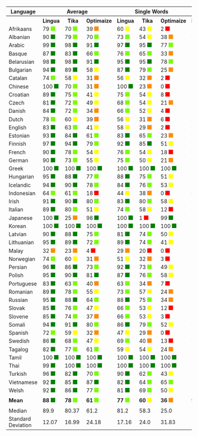<table>
    <tr>
        <th>Language</th>
        <th colspan="3">Average</th>
        <th colspan="3">Single Words</th>
        <th colspan="3">Word Pairs</th>
        <th colspan="3">Sentences</th>
    </tr>
    <tr>
        <th></th>
        <th>Lingua</th>
        <th>&nbsp;&nbsp;Tika&nbsp;&nbsp;</th>
        <th>Optimaize</th>
        <th>Lingua</th>
        <th>&nbsp;&nbsp;Tika&nbsp;&nbsp;</th>
        <th>Optimaize</th>
        <th>Lingua</th>
        <th>&nbsp;&nbsp;Tika&nbsp;&nbsp;</th>
        <th>Optimaize</th>
        <th>Lingua</th>
        <th>&nbsp;&nbsp;Tika&nbsp;&nbsp;</th>
        <th>Optimaize</th>
    </tr>
    	<tr>
		<td>Afrikaans</td>
		<td>79 <img src="images/lightgreen.png"></td>
		<td>70 <img src="images/lightgreen.png"></td>
		<td>39 <img src="images/orange.png"></td>
		<td>60 <img src="images/yellow.png"></td>
		<td>43 <img src="images/yellow.png"></td>
		<td>2 <img src="images/red.png"></td>
		<td>80 <img src="images/lightgreen.png"></td>
		<td>69 <img src="images/lightgreen.png"></td>
		<td>22 <img src="images/orange.png"></td>
		<td>96 <img src="images/green.png"></td>
		<td>98 <img src="images/green.png"></td>
		<td>93 <img src="images/green.png"></td>
	</tr>
	<tr>
		<td>Albanian</td>
		<td>90 <img src="images/green.png"></td>
		<td>79 <img src="images/lightgreen.png"></td>
		<td>70 <img src="images/lightgreen.png"></td>
		<td>73 <img src="images/lightgreen.png"></td>
		<td>54 <img src="images/yellow.png"></td>
		<td>38 <img src="images/orange.png"></td>
		<td>96 <img src="images/green.png"></td>
		<td>84 <img src="images/green.png"></td>
		<td>73 <img src="images/lightgreen.png"></td>
		<td>100 <img src="images/green.png"></td>
		<td>99 <img src="images/green.png"></td>
		<td>98 <img src="images/green.png"></td>
	</tr>
	<tr>
		<td>Arabic</td>
		<td>99 <img src="images/green.png"></td>
		<td>98 <img src="images/green.png"></td>
		<td>91 <img src="images/green.png"></td>
		<td>97 <img src="images/green.png"></td>
		<td>95 <img src="images/green.png"></td>
		<td>77 <img src="images/lightgreen.png"></td>
		<td>100 <img src="images/green.png"></td>
		<td>99 <img src="images/green.png"></td>
		<td>96 <img src="images/green.png"></td>
		<td>100 <img src="images/green.png"></td>
		<td>100 <img src="images/green.png"></td>
		<td>100 <img src="images/green.png"></td>
	</tr>
	<tr>
		<td>Basque</td>
		<td>87 <img src="images/green.png"></td>
		<td>83 <img src="images/green.png"></td>
		<td>66 <img src="images/lightgreen.png"></td>
		<td>76 <img src="images/lightgreen.png"></td>
		<td>65 <img src="images/lightgreen.png"></td>
		<td>33 <img src="images/orange.png"></td>
		<td>90 <img src="images/green.png"></td>
		<td>86 <img src="images/green.png"></td>
		<td>70 <img src="images/lightgreen.png"></td>
		<td>93 <img src="images/green.png"></td>
		<td>98 <img src="images/green.png"></td>
		<td>95 <img src="images/green.png"></td>
	</tr>
	<tr>
		<td>Belarusian</td>
		<td>98 <img src="images/green.png"></td>
		<td>98 <img src="images/green.png"></td>
		<td>91 <img src="images/green.png"></td>
		<td>95 <img src="images/green.png"></td>
		<td>95 <img src="images/green.png"></td>
		<td>78 <img src="images/lightgreen.png"></td>
		<td>99 <img src="images/green.png"></td>
		<td>99 <img src="images/green.png"></td>
		<td>96 <img src="images/green.png"></td>
		<td>99 <img src="images/green.png"></td>
		<td>100 <img src="images/green.png"></td>
		<td>100 <img src="images/green.png"></td>
	</tr>
	<tr>
		<td>Bulgarian</td>
		<td>94 <img src="images/green.png"></td>
		<td>89 <img src="images/green.png"></td>
		<td>58 <img src="images/yellow.png"></td>
		<td>87 <img src="images/green.png"></td>
		<td>79 <img src="images/lightgreen.png"></td>
		<td>25 <img src="images/orange.png"></td>
		<td>96 <img src="images/green.png"></td>
		<td>89 <img src="images/green.png"></td>
		<td>51 <img src="images/yellow.png"></td>
		<td>99 <img src="images/green.png"></td>
		<td>99 <img src="images/green.png"></td>
		<td>97 <img src="images/green.png"></td>
	</tr>
	<tr>
		<td>Catalan</td>
		<td>74 <img src="images/lightgreen.png"></td>
		<td>58 <img src="images/yellow.png"></td>
		<td>31 <img src="images/orange.png"></td>
		<td>56 <img src="images/yellow.png"></td>
		<td>32 <img src="images/orange.png"></td>
		<td>2 <img src="images/red.png"></td>
		<td>79 <img src="images/lightgreen.png"></td>
		<td>56 <img src="images/yellow.png"></td>
		<td>16 <img src="images/red.png"></td>
		<td>87 <img src="images/green.png"></td>
		<td>84 <img src="images/green.png"></td>
		<td>77 <img src="images/lightgreen.png"></td>
	</tr>
	<tr>
		<td>Chinese</td>
		<td>100 <img src="images/green.png"></td>
		<td>70 <img src="images/lightgreen.png"></td>
		<td>31 <img src="images/orange.png"></td>
		<td>100 <img src="images/green.png"></td>
		<td>23 <img src="images/orange.png"></td>
		<td>0 <img src="images/red.png"></td>
		<td>100 <img src="images/green.png"></td>
		<td>88 <img src="images/green.png"></td>
		<td>2 <img src="images/red.png"></td>
		<td>100 <img src="images/green.png"></td>
		<td>100 <img src="images/green.png"></td>
		<td>91 <img src="images/green.png"></td>
	</tr>
	<tr>
		<td>Croatian</td>
		<td>89 <img src="images/green.png"></td>
		<td>75 <img src="images/lightgreen.png"></td>
		<td>41 <img src="images/yellow.png"></td>
		<td>75 <img src="images/lightgreen.png"></td>
		<td>54 <img src="images/yellow.png"></td>
		<td>8 <img src="images/red.png"></td>
		<td>92 <img src="images/green.png"></td>
		<td>72 <img src="images/lightgreen.png"></td>
		<td>24 <img src="images/orange.png"></td>
		<td>100 <img src="images/green.png"></td>
		<td>97 <img src="images/green.png"></td>
		<td>91 <img src="images/green.png"></td>
	</tr>
	<tr>
		<td>Czech</td>
		<td>81 <img src="images/green.png"></td>
		<td>72 <img src="images/lightgreen.png"></td>
		<td>49 <img src="images/yellow.png"></td>
		<td>68 <img src="images/lightgreen.png"></td>
		<td>54 <img src="images/yellow.png"></td>
		<td>21 <img src="images/orange.png"></td>
		<td>85 <img src="images/green.png"></td>
		<td>74 <img src="images/lightgreen.png"></td>
		<td>46 <img src="images/yellow.png"></td>
		<td>91 <img src="images/green.png"></td>
		<td>88 <img src="images/green.png"></td>
		<td>81 <img src="images/green.png"></td>
	</tr>
	<tr>
		<td>Danish</td>
		<td>84 <img src="images/green.png"></td>
		<td>72 <img src="images/lightgreen.png"></td>
		<td>34 <img src="images/orange.png"></td>
		<td>66 <img src="images/lightgreen.png"></td>
		<td>52 <img src="images/yellow.png"></td>
		<td>4 <img src="images/red.png"></td>
		<td>86 <img src="images/green.png"></td>
		<td>71 <img src="images/lightgreen.png"></td>
		<td>16 <img src="images/red.png"></td>
		<td>99 <img src="images/green.png"></td>
		<td>93 <img src="images/green.png"></td>
		<td>80 <img src="images/lightgreen.png"></td>
	</tr>
	<tr>
		<td>Dutch</td>
		<td>78 <img src="images/lightgreen.png"></td>
		<td>60 <img src="images/yellow.png"></td>
		<td>39 <img src="images/orange.png"></td>
		<td>56 <img src="images/yellow.png"></td>
		<td>31 <img src="images/orange.png"></td>
		<td>6 <img src="images/red.png"></td>
		<td>81 <img src="images/green.png"></td>
		<td>51 <img src="images/yellow.png"></td>
		<td>19 <img src="images/red.png"></td>
		<td>97 <img src="images/green.png"></td>
		<td>98 <img src="images/green.png"></td>
		<td>91 <img src="images/green.png"></td>
	</tr>
	<tr>
		<td>English</td>
		<td>83 <img src="images/green.png"></td>
		<td>63 <img src="images/lightgreen.png"></td>
		<td>41 <img src="images/yellow.png"></td>
		<td>58 <img src="images/yellow.png"></td>
		<td>29 <img src="images/orange.png"></td>
		<td>2 <img src="images/red.png"></td>
		<td>92 <img src="images/green.png"></td>
		<td>62 <img src="images/lightgreen.png"></td>
		<td>23 <img src="images/orange.png"></td>
		<td>99 <img src="images/green.png"></td>
		<td>99 <img src="images/green.png"></td>
		<td>97 <img src="images/green.png"></td>
	</tr>
	<tr>
		<td>Estonian</td>
		<td>93 <img src="images/green.png"></td>
		<td>84 <img src="images/green.png"></td>
		<td>61 <img src="images/lightgreen.png"></td>
		<td>83 <img src="images/green.png"></td>
		<td>65 <img src="images/lightgreen.png"></td>
		<td>23 <img src="images/orange.png"></td>
		<td>96 <img src="images/green.png"></td>
		<td>88 <img src="images/green.png"></td>
		<td>63 <img src="images/lightgreen.png"></td>
		<td>100 <img src="images/green.png"></td>
		<td>100 <img src="images/green.png"></td>
		<td>98 <img src="images/green.png"></td>
	</tr>
	<tr>
		<td>Finnish</td>
		<td>97 <img src="images/green.png"></td>
		<td>94 <img src="images/green.png"></td>
		<td>79 <img src="images/lightgreen.png"></td>
		<td>92 <img src="images/green.png"></td>
		<td>85 <img src="images/green.png"></td>
		<td>51 <img src="images/yellow.png"></td>
		<td>98 <img src="images/green.png"></td>
		<td>96 <img src="images/green.png"></td>
		<td>85 <img src="images/green.png"></td>
		<td>100 <img src="images/green.png"></td>
		<td>100 <img src="images/green.png"></td>
		<td>100 <img src="images/green.png"></td>
	</tr>
	<tr>
		<td>French</td>
		<td>90 <img src="images/green.png"></td>
		<td>78 <img src="images/lightgreen.png"></td>
		<td>54 <img src="images/yellow.png"></td>
		<td>76 <img src="images/lightgreen.png"></td>
		<td>54 <img src="images/yellow.png"></td>
		<td>18 <img src="images/red.png"></td>
		<td>95 <img src="images/green.png"></td>
		<td>80 <img src="images/lightgreen.png"></td>
		<td>48 <img src="images/yellow.png"></td>
		<td>99 <img src="images/green.png"></td>
		<td>99 <img src="images/green.png"></td>
		<td>97 <img src="images/green.png"></td>
	</tr>
	<tr>
		<td>German</td>
		<td>90 <img src="images/green.png"></td>
		<td>73 <img src="images/lightgreen.png"></td>
		<td>55 <img src="images/yellow.png"></td>
		<td>75 <img src="images/lightgreen.png"></td>
		<td>50 <img src="images/yellow.png"></td>
		<td>21 <img src="images/orange.png"></td>
		<td>95 <img src="images/green.png"></td>
		<td>70 <img src="images/lightgreen.png"></td>
		<td>45 <img src="images/yellow.png"></td>
		<td>100 <img src="images/green.png"></td>
		<td>100 <img src="images/green.png"></td>
		<td>99 <img src="images/green.png"></td>
	</tr>
	<tr>
		<td>Greek</td>
		<td>100 <img src="images/green.png"></td>
		<td>100 <img src="images/green.png"></td>
		<td>100 <img src="images/green.png"></td>
		<td>100 <img src="images/green.png"></td>
		<td>100 <img src="images/green.png"></td>
		<td>100 <img src="images/green.png"></td>
		<td>100 <img src="images/green.png"></td>
		<td>100 <img src="images/green.png"></td>
		<td>100 <img src="images/green.png"></td>
		<td>100 <img src="images/green.png"></td>
		<td>100 <img src="images/green.png"></td>
		<td>100 <img src="images/green.png"></td>
	</tr>
	<tr>
		<td>Hungarian</td>
		<td>95 <img src="images/green.png"></td>
		<td>88 <img src="images/green.png"></td>
		<td>77 <img src="images/lightgreen.png"></td>
		<td>88 <img src="images/green.png"></td>
		<td>75 <img src="images/lightgreen.png"></td>
		<td>51 <img src="images/yellow.png"></td>
		<td>98 <img src="images/green.png"></td>
		<td>91 <img src="images/green.png"></td>
		<td>81 <img src="images/green.png"></td>
		<td>100 <img src="images/green.png"></td>
		<td>100 <img src="images/green.png"></td>
		<td>99 <img src="images/green.png"></td>
	</tr>
	<tr>
		<td>Icelandic</td>
		<td>94 <img src="images/green.png"></td>
		<td>90 <img src="images/green.png"></td>
		<td>78 <img src="images/lightgreen.png"></td>
		<td>84 <img src="images/green.png"></td>
		<td>76 <img src="images/lightgreen.png"></td>
		<td>53 <img src="images/yellow.png"></td>
		<td>97 <img src="images/green.png"></td>
		<td>93 <img src="images/green.png"></td>
		<td>81 <img src="images/green.png"></td>
		<td>100 <img src="images/green.png"></td>
		<td>100 <img src="images/green.png"></td>
		<td>99 <img src="images/green.png"></td>
	</tr>
	<tr>
		<td>Indonesian</td>
		<td>64 <img src="images/lightgreen.png"></td>
		<td>61 <img src="images/lightgreen.png"></td>
		<td>18 <img src="images/red.png"></td>
		<td>44 <img src="images/yellow.png"></td>
		<td>38 <img src="images/orange.png"></td>
		<td>0 <img src="images/red.png"></td>
		<td>62 <img src="images/lightgreen.png"></td>
		<td>62 <img src="images/lightgreen.png"></td>
		<td>1 <img src="images/red.png"></td>
		<td>85 <img src="images/green.png"></td>
		<td>82 <img src="images/green.png"></td>
		<td>54 <img src="images/yellow.png"></td>
	</tr>
	<tr>
		<td>Irish</td>
		<td>91 <img src="images/green.png"></td>
		<td>90 <img src="images/green.png"></td>
		<td>80 <img src="images/lightgreen.png"></td>
		<td>83 <img src="images/green.png"></td>
		<td>80 <img src="images/lightgreen.png"></td>
		<td>58 <img src="images/yellow.png"></td>
		<td>95 <img src="images/green.png"></td>
		<td>92 <img src="images/green.png"></td>
		<td>85 <img src="images/green.png"></td>
		<td>97 <img src="images/green.png"></td>
		<td>99 <img src="images/green.png"></td>
		<td>98 <img src="images/green.png"></td>
	</tr>
	<tr>
		<td>Italian</td>
		<td>89 <img src="images/green.png"></td>
		<td>80 <img src="images/lightgreen.png"></td>
		<td>51 <img src="images/yellow.png"></td>
		<td>74 <img src="images/lightgreen.png"></td>
		<td>58 <img src="images/yellow.png"></td>
		<td>12 <img src="images/red.png"></td>
		<td>94 <img src="images/green.png"></td>
		<td>84 <img src="images/green.png"></td>
		<td>43 <img src="images/yellow.png"></td>
		<td>100 <img src="images/green.png"></td>
		<td>99 <img src="images/green.png"></td>
		<td>98 <img src="images/green.png"></td>
	</tr>
	<tr>
		<td>Japanese</td>
		<td>100 <img src="images/green.png"></td>
		<td>25 <img src="images/orange.png"></td>
		<td>98 <img src="images/green.png"></td>
		<td>100 <img src="images/green.png"></td>
		<td>1 <img src="images/red.png"></td>
		<td>99 <img src="images/green.png"></td>
		<td>100 <img src="images/green.png"></td>
		<td>5 <img src="images/red.png"></td>
		<td>100 <img src="images/green.png"></td>
		<td>100 <img src="images/green.png"></td>
		<td>68 <img src="images/lightgreen.png"></td>
		<td>96 <img src="images/green.png"></td>
	</tr>
	<tr>
		<td>Korean</td>
		<td>100 <img src="images/green.png"></td>
		<td>100 <img src="images/green.png"></td>
		<td>100 <img src="images/green.png"></td>
		<td>100 <img src="images/green.png"></td>
		<td>100 <img src="images/green.png"></td>
		<td>100 <img src="images/green.png"></td>
		<td>100 <img src="images/green.png"></td>
		<td>100 <img src="images/green.png"></td>
		<td>100 <img src="images/green.png"></td>
		<td>99 <img src="images/green.png"></td>
		<td>100 <img src="images/green.png"></td>
		<td>100 <img src="images/green.png"></td>
	</tr>
	<tr>
		<td>Latvian</td>
		<td>90 <img src="images/green.png"></td>
		<td>88 <img src="images/green.png"></td>
		<td>75 <img src="images/lightgreen.png"></td>
		<td>81 <img src="images/green.png"></td>
		<td>74 <img src="images/lightgreen.png"></td>
		<td>50 <img src="images/yellow.png"></td>
		<td>93 <img src="images/green.png"></td>
		<td>90 <img src="images/green.png"></td>
		<td>77 <img src="images/lightgreen.png"></td>
		<td>96 <img src="images/green.png"></td>
		<td>98 <img src="images/green.png"></td>
		<td>96 <img src="images/green.png"></td>
	</tr>
	<tr>
		<td>Lithuanian</td>
		<td>95 <img src="images/green.png"></td>
		<td>89 <img src="images/green.png"></td>
		<td>72 <img src="images/lightgreen.png"></td>
		<td>89 <img src="images/green.png"></td>
		<td>74 <img src="images/lightgreen.png"></td>
		<td>41 <img src="images/yellow.png"></td>
		<td>98 <img src="images/green.png"></td>
		<td>92 <img src="images/green.png"></td>
		<td>77 <img src="images/lightgreen.png"></td>
		<td>100 <img src="images/green.png"></td>
		<td>99 <img src="images/green.png"></td>
		<td>98 <img src="images/green.png"></td>
	</tr>
	<tr>
		<td>Malay</td>
		<td>32 <img src="images/orange.png"></td>
		<td>23 <img src="images/orange.png"></td>
		<td>4 <img src="images/red.png"></td>
		<td>29 <img src="images/orange.png"></td>
		<td>20 <img src="images/red.png"></td>
		<td>0 <img src="images/red.png"></td>
		<td>39 <img src="images/orange.png"></td>
		<td>22 <img src="images/orange.png"></td>
		<td>0 <img src="images/red.png"></td>
		<td>27 <img src="images/orange.png"></td>
		<td>28 <img src="images/orange.png"></td>
		<td>11 <img src="images/red.png"></td>
	</tr>
	<tr>
		<td>Norwegian</td>
		<td>74 <img src="images/lightgreen.png"></td>
		<td>60 <img src="images/yellow.png"></td>
		<td>31 <img src="images/orange.png"></td>
		<td>51 <img src="images/yellow.png"></td>
		<td>32 <img src="images/orange.png"></td>
		<td>3 <img src="images/red.png"></td>
		<td>76 <img src="images/lightgreen.png"></td>
		<td>54 <img src="images/yellow.png"></td>
		<td>9 <img src="images/red.png"></td>
		<td>96 <img src="images/green.png"></td>
		<td>95 <img src="images/green.png"></td>
		<td>81 <img src="images/green.png"></td>
	</tr>
	<tr>
		<td>Persian</td>
		<td>96 <img src="images/green.png"></td>
		<td>86 <img src="images/green.png"></td>
		<td>73 <img src="images/lightgreen.png"></td>
		<td>92 <img src="images/green.png"></td>
		<td>73 <img src="images/lightgreen.png"></td>
		<td>49 <img src="images/yellow.png"></td>
		<td>99 <img src="images/green.png"></td>
		<td>85 <img src="images/green.png"></td>
		<td>72 <img src="images/lightgreen.png"></td>
		<td>99 <img src="images/green.png"></td>
		<td>99 <img src="images/green.png"></td>
		<td>99 <img src="images/green.png"></td>
	</tr>
	<tr>
		<td>Polish</td>
		<td>95 <img src="images/green.png"></td>
		<td>90 <img src="images/green.png"></td>
		<td>81 <img src="images/green.png"></td>
		<td>87 <img src="images/green.png"></td>
		<td>76 <img src="images/lightgreen.png"></td>
		<td>58 <img src="images/yellow.png"></td>
		<td>99 <img src="images/green.png"></td>
		<td>93 <img src="images/green.png"></td>
		<td>86 <img src="images/green.png"></td>
		<td>100 <img src="images/green.png"></td>
		<td>100 <img src="images/green.png"></td>
		<td>100 <img src="images/green.png"></td>
	</tr>
	<tr>
		<td>Portuguese</td>
		<td>83 <img src="images/green.png"></td>
		<td>63 <img src="images/lightgreen.png"></td>
		<td>40 <img src="images/orange.png"></td>
		<td>63 <img src="images/lightgreen.png"></td>
		<td>34 <img src="images/orange.png"></td>
		<td>7 <img src="images/red.png"></td>
		<td>87 <img src="images/green.png"></td>
		<td>58 <img src="images/yellow.png"></td>
		<td>19 <img src="images/red.png"></td>
		<td>99 <img src="images/green.png"></td>
		<td>98 <img src="images/green.png"></td>
		<td>94 <img src="images/green.png"></td>
	</tr>
	<tr>
		<td>Romanian</td>
		<td>89 <img src="images/green.png"></td>
		<td>78 <img src="images/lightgreen.png"></td>
		<td>55 <img src="images/yellow.png"></td>
		<td>73 <img src="images/lightgreen.png"></td>
		<td>57 <img src="images/yellow.png"></td>
		<td>24 <img src="images/orange.png"></td>
		<td>93 <img src="images/green.png"></td>
		<td>80 <img src="images/lightgreen.png"></td>
		<td>50 <img src="images/yellow.png"></td>
		<td>100 <img src="images/green.png"></td>
		<td>97 <img src="images/green.png"></td>
		<td>91 <img src="images/green.png"></td>
	</tr>
	<tr>
		<td>Russian</td>
		<td>95 <img src="images/green.png"></td>
		<td>88 <img src="images/green.png"></td>
		<td>64 <img src="images/lightgreen.png"></td>
		<td>88 <img src="images/green.png"></td>
		<td>75 <img src="images/lightgreen.png"></td>
		<td>34 <img src="images/orange.png"></td>
		<td>98 <img src="images/green.png"></td>
		<td>92 <img src="images/green.png"></td>
		<td>67 <img src="images/lightgreen.png"></td>
		<td>99 <img src="images/green.png"></td>
		<td>95 <img src="images/green.png"></td>
		<td>90 <img src="images/green.png"></td>
	</tr>
	<tr>
		<td>Slovak</td>
		<td>85 <img src="images/green.png"></td>
		<td>76 <img src="images/lightgreen.png"></td>
		<td>47 <img src="images/yellow.png"></td>
		<td>66 <img src="images/lightgreen.png"></td>
		<td>53 <img src="images/yellow.png"></td>
		<td>12 <img src="images/red.png"></td>
		<td>91 <img src="images/green.png"></td>
		<td>76 <img src="images/lightgreen.png"></td>
		<td>38 <img src="images/orange.png"></td>
		<td>99 <img src="images/green.png"></td>
		<td>98 <img src="images/green.png"></td>
		<td>92 <img src="images/green.png"></td>
	</tr>
	<tr>
		<td>Slovene</td>
		<td>85 <img src="images/green.png"></td>
		<td>74 <img src="images/lightgreen.png"></td>
		<td>37 <img src="images/orange.png"></td>
		<td>66 <img src="images/lightgreen.png"></td>
		<td>53 <img src="images/yellow.png"></td>
		<td>3 <img src="images/red.png"></td>
		<td>89 <img src="images/green.png"></td>
		<td>72 <img src="images/lightgreen.png"></td>
		<td>18 <img src="images/red.png"></td>
		<td>99 <img src="images/green.png"></td>
		<td>98 <img src="images/green.png"></td>
		<td>90 <img src="images/green.png"></td>
	</tr>
	<tr>
		<td>Somali</td>
		<td>94 <img src="images/green.png"></td>
		<td>91 <img src="images/green.png"></td>
		<td>80 <img src="images/lightgreen.png"></td>
		<td>86 <img src="images/green.png"></td>
		<td>79 <img src="images/lightgreen.png"></td>
		<td>52 <img src="images/yellow.png"></td>
		<td>97 <img src="images/green.png"></td>
		<td>94 <img src="images/green.png"></td>
		<td>88 <img src="images/green.png"></td>
		<td>100 <img src="images/green.png"></td>
		<td>100 <img src="images/green.png"></td>
		<td>100 <img src="images/green.png"></td>
	</tr>
	<tr>
		<td>Spanish</td>
		<td>72 <img src="images/lightgreen.png"></td>
		<td>59 <img src="images/yellow.png"></td>
		<td>32 <img src="images/orange.png"></td>
		<td>47 <img src="images/yellow.png"></td>
		<td>29 <img src="images/orange.png"></td>
		<td>0 <img src="images/red.png"></td>
		<td>72 <img src="images/lightgreen.png"></td>
		<td>50 <img src="images/yellow.png"></td>
		<td>6 <img src="images/red.png"></td>
		<td>98 <img src="images/green.png"></td>
		<td>97 <img src="images/green.png"></td>
		<td>91 <img src="images/green.png"></td>
	</tr>
	<tr>
		<td>Swedish</td>
		<td>86 <img src="images/green.png"></td>
		<td>68 <img src="images/lightgreen.png"></td>
		<td>47 <img src="images/yellow.png"></td>
		<td>69 <img src="images/lightgreen.png"></td>
		<td>40 <img src="images/orange.png"></td>
		<td>13 <img src="images/red.png"></td>
		<td>90 <img src="images/green.png"></td>
		<td>67 <img src="images/lightgreen.png"></td>
		<td>37 <img src="images/orange.png"></td>
		<td>99 <img src="images/green.png"></td>
		<td>96 <img src="images/green.png"></td>
		<td>91 <img src="images/green.png"></td>
	</tr>
	<tr>
		<td>Tagalog</td>
		<td>82 <img src="images/green.png"></td>
		<td>77 <img src="images/lightgreen.png"></td>
		<td>61 <img src="images/lightgreen.png"></td>
		<td>59 <img src="images/yellow.png"></td>
		<td>54 <img src="images/yellow.png"></td>
		<td>24 <img src="images/orange.png"></td>
		<td>88 <img src="images/green.png"></td>
		<td>79 <img src="images/lightgreen.png"></td>
		<td>62 <img src="images/lightgreen.png"></td>
		<td>99 <img src="images/green.png"></td>
		<td>99 <img src="images/green.png"></td>
		<td>97 <img src="images/green.png"></td>
	</tr>
	<tr>
		<td>Tamil</td>
		<td>100 <img src="images/green.png"></td>
		<td>100 <img src="images/green.png"></td>
		<td>100 <img src="images/green.png"></td>
		<td>100 <img src="images/green.png"></td>
		<td>100 <img src="images/green.png"></td>
		<td>100 <img src="images/green.png"></td>
		<td>100 <img src="images/green.png"></td>
		<td>100 <img src="images/green.png"></td>
		<td>100 <img src="images/green.png"></td>
		<td>100 <img src="images/green.png"></td>
		<td>100 <img src="images/green.png"></td>
		<td>100 <img src="images/green.png"></td>
	</tr>
	<tr>
		<td>Thai</td>
		<td>99 <img src="images/green.png"></td>
		<td>100 <img src="images/green.png"></td>
		<td>100 <img src="images/green.png"></td>
		<td>100 <img src="images/green.png"></td>
		<td>100 <img src="images/green.png"></td>
		<td>100 <img src="images/green.png"></td>
		<td>100 <img src="images/green.png"></td>
		<td>100 <img src="images/green.png"></td>
		<td>100 <img src="images/green.png"></td>
		<td>98 <img src="images/green.png"></td>
		<td>100 <img src="images/green.png"></td>
		<td>100 <img src="images/green.png"></td>
	</tr>
	<tr>
		<td>Turkish</td>
		<td>96 <img src="images/green.png"></td>
		<td>82 <img src="images/green.png"></td>
		<td>70 <img src="images/lightgreen.png"></td>
		<td>90 <img src="images/green.png"></td>
		<td>62 <img src="images/lightgreen.png"></td>
		<td>43 <img src="images/yellow.png"></td>
		<td>98 <img src="images/green.png"></td>
		<td>83 <img src="images/green.png"></td>
		<td>70 <img src="images/lightgreen.png"></td>
		<td>100 <img src="images/green.png"></td>
		<td>99 <img src="images/green.png"></td>
		<td>96 <img src="images/green.png"></td>
	</tr>
	<tr>
		<td>Vietnamese</td>
		<td>92 <img src="images/green.png"></td>
		<td>85 <img src="images/green.png"></td>
		<td>87 <img src="images/green.png"></td>
		<td>82 <img src="images/green.png"></td>
		<td>64 <img src="images/lightgreen.png"></td>
		<td>65 <img src="images/lightgreen.png"></td>
		<td>96 <img src="images/green.png"></td>
		<td>92 <img src="images/green.png"></td>
		<td>95 <img src="images/green.png"></td>
		<td>100 <img src="images/green.png"></td>
		<td>100 <img src="images/green.png"></td>
		<td>100 <img src="images/green.png"></td>
	</tr>
	<tr>
		<td>Welsh</td>
		<td>92 <img src="images/green.png"></td>
		<td>86 <img src="images/green.png"></td>
		<td>77 <img src="images/lightgreen.png"></td>
		<td>81 <img src="images/green.png"></td>
		<td>69 <img src="images/lightgreen.png"></td>
		<td>50 <img src="images/yellow.png"></td>
		<td>97 <img src="images/green.png"></td>
		<td>88 <img src="images/green.png"></td>
		<td>82 <img src="images/green.png"></td>
		<td>99 <img src="images/green.png"></td>
		<td>100 <img src="images/green.png"></td>
		<td>99 <img src="images/green.png"></td>
	</tr>
	<tr>
		<td colspan="9"></td>
	</tr>
	<tr>
		<td><strong>Mean</strong></td>
		<td><strong>88</strong> <img src="images/green.png"></td>
		<td><strong>78</strong> <img src="images/lightgreen.png"></td>
		<td><strong>61</strong> <img src="images/lightgreen.png"></td>
		<td><strong>77</strong> <img src="images/lightgreen.png"></td>
		<td><strong>60</strong> <img src="images/yellow.png"></td>
		<td><strong>36</strong> <img src="images/orange.png"></td>
		<td><strong>91</strong> <img src="images/green.png"></td>
		<td><strong>78</strong> <img src="images/lightgreen.png"></td>
		<td><strong>56</strong> <img src="images/yellow.png"></td>
		<td><strong>97</strong> <img src="images/green.png"></td>
		<td><strong>95</strong> <img src="images/green.png"></td>
		<td><strong>92</strong> <img src="images/green.png"></td>
	</tr>
	<tr>
		<td colspan="9"></td>
	</tr>
	<tr>
		<td>Median</td>
		<td>89.9</td>
		<td>80.37</td>
		<td>61.2</td>
		<td>81.2</td>
		<td>58.3</td>
		<td>25.0</td>
		<td>94.9</td>
		<td>84.2</td>
		<td>62.6</td>
		<td>99.2</td>
		<td>99.1</td>
		<td>96.8</td>
	</tr>
	<tr>
		<td>Standard Deviation</td>
		<td>12.07</td>
		<td>16.99</td>
		<td>24.18</td>
		<td>17.16</td>
		<td>24.0</td>
		<td>31.83</td>
		<td>11.47</td>
		<td>20.18</td>
		<td>32.93</td>
		<td>11.06</td>
		<td>11.89</td>
		<td>14.94</td>
	</tr>
</table>